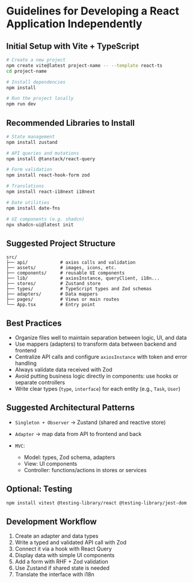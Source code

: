 # Guidelines for Developing a React Application Independently

## Initial Setup with Vite + TypeScript

```bash
# Create a new project
npm create vite@latest project-name -- --template react-ts
cd project-name

# Install dependencies
npm install

# Run the project locally
npm run dev
```

## Recommended Libraries to Install

```bash
# State management
npm install zustand

# API queries and mutations
npm install @tanstack/react-query

# Form validation
npm install react-hook-form zod

# Translations
npm install react-i18next i18next

# Date utilities
npm install date-fns

# UI components (e.g. shadcn)
npx shadcn-ui@latest init
```

## Suggested Project Structure

```
src/
├── api/            # axios calls and validation
├── assets/         # images, icons, etc.
├── components/     # reusable UI components
├── lib/            # axiosInstance, queryClient, i18n...
├── stores/         # Zustand store
├── types/          # TypeScript types and Zod schemas
├── adapters/       # Data mappers
├── pages/          # Views or main routes
└── App.tsx         # Entry point
```

## Best Practices

- Organize files well to maintain separation between logic, UI, and data
- Use mappers (adapters) to transform data between backend and frontend
- Centralize API calls and configure `axiosInstance` with token and error handling
- Always validate data received with Zod
- Avoid putting business logic directly in components: use hooks or separate controllers
- Write clear types (`type`, `interface`) for each entity (e.g., `Task`, `User`)

## Suggested Architectural Patterns

- `Singleton + Observer` → Zustand (shared and reactive store)
- `Adapter` → map data from API to frontend and back
- `MVC`:

  - Model: types, Zod schema, adapters
  - View: UI components
  - Controller: functions/actions in stores or services

## Optional: Testing

```bash
npm install vitest @testing-library/react @testing-library/jest-dom
```

## Development Workflow

1. Create an adapter and data types
2. Write a typed and validated API call with Zod
3. Connect it via a hook with React Query
4. Display data with simple UI components
5. Add a form with RHF + Zod validation
6. Use Zustand if shared state is needed
7. Translate the interface with i18n
